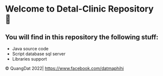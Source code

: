 # Welcome to Detal-Clinic Repository 👋

## You will find in this repository the following stuff:
* Java source code  
* Script database sql server 
* Libraries support

© QuangDat 2022| https://www.facebook.com/datmaphihi

